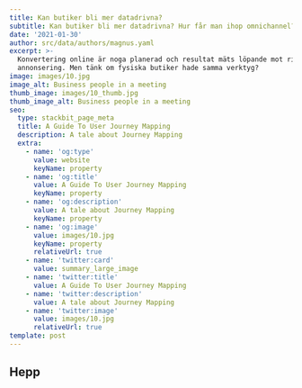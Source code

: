 ```yaml
---
title: Kan butiker bli mer datadrivna?
subtitle: Kan butiker bli mer datadrivna? Hur får man ihop omnichannel?
date: '2021-01-30'
author: src/data/authors/magnus.yaml
excerpt: >-
  Konvertering online är noga planerad och resultat mäts löpande mot riktag
  annonsering. Men tänk om fysiska butiker hade samma verktyg?
image: images/10.jpg
image_alt: Business people in a meeting
thumb_image: images/10_thumb.jpg
thumb_image_alt: Business people in a meeting
seo:
  type: stackbit_page_meta
  title: A Guide To User Journey Mapping
  description: A tale about Journey Mapping
  extra:
    - name: 'og:type'
      value: website
      keyName: property
    - name: 'og:title'
      value: A Guide To User Journey Mapping
      keyName: property
    - name: 'og:description'
      value: A tale about Journey Mapping
      keyName: property
    - name: 'og:image'
      value: images/10.jpg
      keyName: property
      relativeUrl: true
    - name: 'twitter:card'
      value: summary_large_image
    - name: 'twitter:title'
      value: A Guide To User Journey Mapping
    - name: 'twitter:description'
      value: A tale about Journey Mapping
    - name: 'twitter:image'
      value: images/10.jpg
      relativeUrl: true
template: post
---
```

## Hepp

